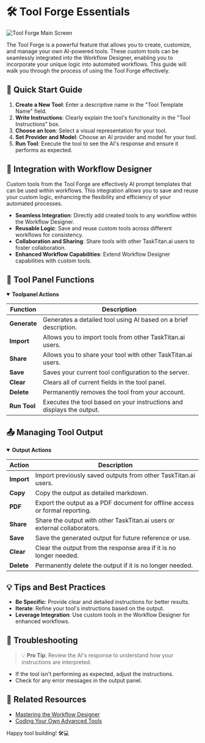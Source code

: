 # 🛠️ Tool Forge Essentials

![Tool Forge Main Screen](/images/tool-forge.png)

The Tool Forge is a powerful feature that allows you to create, customize, and manage your own AI-powered tools. These custom tools can be seamlessly integrated into the Workflow Designer, enabling you to incorporate your unique logic into automated workflows. This guide will walk you through the process of using the Tool Forge effectively.

## 🚀 Quick Start Guide

1. **Create a New Tool**: Enter a descriptive name in the "Tool Template Name" field.
2. **Write Instructions**: Clearly explain the tool's functionality in the "Tool Instructions" box.
3. **Choose an Icon**: Select a visual representation for your tool.
4. **Set Provider and Model**: Choose an AI provider and model for your tool.
5. **Run Tool**: Execute the tool to see the AI's response and ensure it performs as expected.

## 🔗 Integration with Workflow Designer

Custom tools from the Tool Forge are effectively AI prompt templates that can be used within workflows. This integration allows you to save and reuse your custom logic, enhancing the flexibility and efficiency of your automated processes.

- **Seamless Integration**: Directly add created tools to any workflow within the Workflow Designer.
- **Reusable Logic**: Save and reuse custom tools across different workflows for consistency.
- **Collaboration and Sharing**: Share tools with other TaskTitan.ai users to foster collaboration.
- **Enhanced Workflow Capabilities**: Extend Workflow Designer capabilities with custom tools.

## 🧰 Tool Panel Functions

<details open>
<summary><strong>Toolpanel Actions</strong></summary>

| Function | Description |
|----------|-------------|
| **Generate** | Generates a detailed tool using AI based on a brief description. |
| **Import** | Allows you to import tools from other TaskTitan.ai users. |
| **Share** | Allows you to share your tool with other TaskTitan.ai users. |
| **Save** | Saves your current tool configuration to the server. |
| **Clear** | Clears all of current fields in the tool panel. |
| **Delete** | Permanently removes the tool from your account. |
| **Run Tool** | Executes the tool based on your instructions and displays the output. |

</details>

## 📤 Managing Tool Output

<details open>
<summary><strong>Output Actions</strong></summary>

| Action | Description |
|--------|-------------|
| **Import** | Import previously saved outputs from other TaskTitan.ai users. |
| **Copy** | Copy the output as detailed markdown. |
| **PDF** | Export the output as a PDF document for offline access or formal reporting. |
| **Share** | Share the output with other TaskTitan.ai users or external collaborators. |
| **Save** | Save the generated output for future reference or use. |
| **Clear** | Clear the output from the response area if it is no longer needed. |
| **Delete** | Permanently delete the output if it is no longer needed. |

</details>

## 💡 Tips and Best Practices

- **Be Specific**: Provide clear and detailed instructions for better results.
- **Iterate**: Refine your tool's instructions based on the output.
- **Leverage Integration**: Use custom tools in the Workflow Designer for enhanced workflows.

## 🐛 Troubleshooting

> 💡 **Pro Tip**: Review the AI's response to understand how your instructions are interpreted.

- If the tool isn't performing as expected, adjust the instructions.
- Check for any error messages in the output panel.

## 🔗 Related Resources

- [Mastering the Workflow Designer](/docs/dev/--workflow-designer)
- [Coding Your Own Advanced Tools](/docs/dev/coding-new-tools)

Happy tool building! 🛠️💻